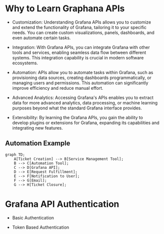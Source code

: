 # Why to Learn Graphana APIs

- Customization: Understanding Grafana APIs allows you to customize and extend the functionality of Grafana, tailoring it to your specific needs. You can create custom visualizations, panels, dashboards, and even automate certain tasks.

- Integration: With Grafana APIs, you can integrate Grafana with other tools and services, enabling seamless data flow between different systems. This integration capability is crucial in modern software ecosystems.

- Automation: APIs allow you to automate tasks within Grafana, such as provisioning data sources, creating dashboards programmatically, or managing users and permissions. This automation can significantly improve efficiency and reduce manual effort.

- Advanced Analytics: Accessing Grafana's APIs enables you to extract data for more advanced analytics, data processing, or machine learning purposes beyond what the standard Grafana interface provides.

- Extensibility: By learning the Grafana APIs, you gain the ability to develop plugins or extensions for Grafana, expanding its capabilities and integrating new features.

## Automation Example
```mermaid
graph TD;
    A[Ticket Creation] --> B[Service Management Tool];
    B --> C[Automation Tool];
    C --> D[Grafana API];
    D --> E[Request Fulfillment];
    E --> F[Notification to User];
    F --> G[Email];
    G --> H[Ticket Closure];
```
# Grafana API Authentication

- Basic Authentication

- Token Based Authentication
